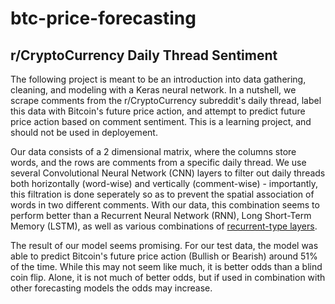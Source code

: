 # btc-price-forecasting

## r/CryptoCurrency Daily Thread Sentiment

The following project is meant to be an introduction into data gathering, cleaning, and modeling with a Keras neural network. In a nutshell, we scrape comments from the r/CryptoCurrency subreddit's daily thread, label this data with Bitcoin's future price action, and attempt to predict future price action based on comment sentiment. This is a learning project, and should not be used in deployement.

Our data consists of a 2 dimensional matrix, where the columns store words, and the rows are comments from a specific daily thread. We use several Convolutional Neural Network (CNN) layers to filter out daily threads both horizontally (word-wise) and vertically (comment-wise) - importantly, this filtration is done seperately so as to prevent the spatial association of words in two different comments. With our data, this combination seems to perform better than a Recurrent Neural Network (RNN), Long Short-Term Memory (LSTM), as well as various combinations of [recurrent-type layers](https://keras.io/api/layers/recurrent_layers/).

The result of our model seems promising. For our test data, the model was able to predict Bitcoin's future price action (Bullish or Bearish) around 51% of the time. While this may not seem like much, it is better odds than a blind coin flip. Alone, it is not much of better odds, but if used in combination with other forecasting models the odds may increase.
